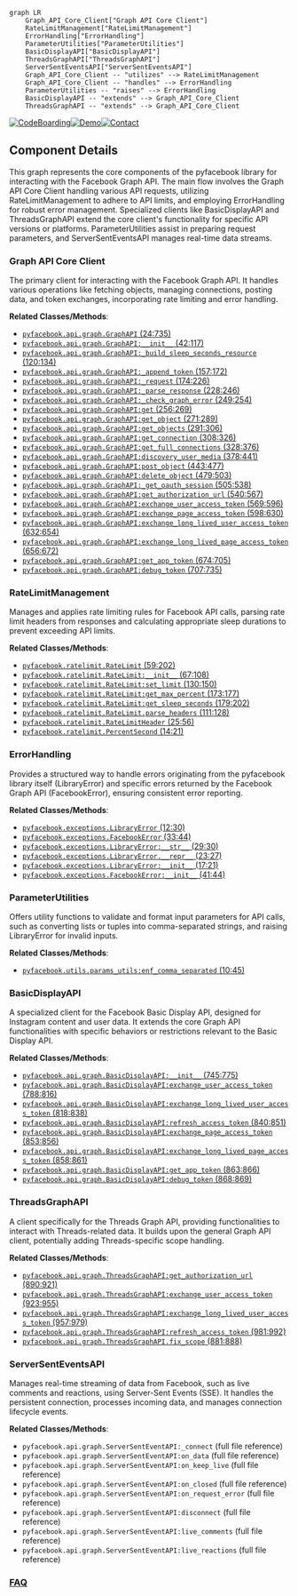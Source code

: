 ```mermaid
graph LR
    Graph_API_Core_Client["Graph API Core Client"]
    RateLimitManagement["RateLimitManagement"]
    ErrorHandling["ErrorHandling"]
    ParameterUtilities["ParameterUtilities"]
    BasicDisplayAPI["BasicDisplayAPI"]
    ThreadsGraphAPI["ThreadsGraphAPI"]
    ServerSentEventsAPI["ServerSentEventsAPI"]
    Graph_API_Core_Client -- "utilizes" --> RateLimitManagement
    Graph_API_Core_Client -- "handles" --> ErrorHandling
    ParameterUtilities -- "raises" --> ErrorHandling
    BasicDisplayAPI -- "extends" --> Graph_API_Core_Client
    ThreadsGraphAPI -- "extends" --> Graph_API_Core_Client
```
[![CodeBoarding](https://img.shields.io/badge/Generated%20by-CodeBoarding-9cf?style=flat-square)](https://github.com/CodeBoarding/GeneratedOnBoardings)[![Demo](https://img.shields.io/badge/Try%20our-Demo-blue?style=flat-square)](https://www.codeboarding.org/demo)[![Contact](https://img.shields.io/badge/Contact%20us%20-%20contact@codeboarding.org-lightgrey?style=flat-square)](mailto:contact@codeboarding.org)

## Component Details

This graph represents the core components of the pyfacebook library for interacting with the Facebook Graph API. The main flow involves the Graph API Core Client handling various API requests, utilizing RateLimitManagement to adhere to API limits, and employing ErrorHandling for robust error management. Specialized clients like BasicDisplayAPI and ThreadsGraphAPI extend the core client's functionality for specific API versions or platforms. ParameterUtilities assist in preparing request parameters, and ServerSentEventsAPI manages real-time data streams.

### Graph API Core Client
The primary client for interacting with the Facebook Graph API. It handles various operations like fetching objects, managing connections, posting data, and token exchanges, incorporating rate limiting and error handling.


**Related Classes/Methods**:

- <a href="https://github.com/sns-sdks/python-facebook/blob/master/pyfacebook/api/graph.py#L24-L735" target="_blank" rel="noopener noreferrer">`pyfacebook.api.graph.GraphAPI` (24:735)</a>
- <a href="https://github.com/sns-sdks/python-facebook/blob/master/pyfacebook/api/graph.py#L42-L117" target="_blank" rel="noopener noreferrer">`pyfacebook.api.graph.GraphAPI:__init__` (42:117)</a>
- <a href="https://github.com/sns-sdks/python-facebook/blob/master/pyfacebook/api/graph.py#L120-L134" target="_blank" rel="noopener noreferrer">`pyfacebook.api.graph.GraphAPI:_build_sleep_seconds_resource` (120:134)</a>
- <a href="https://github.com/sns-sdks/python-facebook/blob/master/pyfacebook/api/graph.py#L157-L172" target="_blank" rel="noopener noreferrer">`pyfacebook.api.graph.GraphAPI:_append_token` (157:172)</a>
- <a href="https://github.com/sns-sdks/python-facebook/blob/master/pyfacebook/api/graph.py#L174-L226" target="_blank" rel="noopener noreferrer">`pyfacebook.api.graph.GraphAPI:_request` (174:226)</a>
- <a href="https://github.com/sns-sdks/python-facebook/blob/master/pyfacebook/api/graph.py#L228-L246" target="_blank" rel="noopener noreferrer">`pyfacebook.api.graph.GraphAPI:_parse_response` (228:246)</a>
- <a href="https://github.com/sns-sdks/python-facebook/blob/master/pyfacebook/api/graph.py#L249-L254" target="_blank" rel="noopener noreferrer">`pyfacebook.api.graph.GraphAPI:_check_graph_error` (249:254)</a>
- <a href="https://github.com/sns-sdks/python-facebook/blob/master/pyfacebook/api/graph.py#L256-L269" target="_blank" rel="noopener noreferrer">`pyfacebook.api.graph.GraphAPI:get` (256:269)</a>
- <a href="https://github.com/sns-sdks/python-facebook/blob/master/pyfacebook/api/graph.py#L271-L289" target="_blank" rel="noopener noreferrer">`pyfacebook.api.graph.GraphAPI:get_object` (271:289)</a>
- <a href="https://github.com/sns-sdks/python-facebook/blob/master/pyfacebook/api/graph.py#L291-L306" target="_blank" rel="noopener noreferrer">`pyfacebook.api.graph.GraphAPI:get_objects` (291:306)</a>
- <a href="https://github.com/sns-sdks/python-facebook/blob/master/pyfacebook/api/graph.py#L308-L326" target="_blank" rel="noopener noreferrer">`pyfacebook.api.graph.GraphAPI:get_connection` (308:326)</a>
- <a href="https://github.com/sns-sdks/python-facebook/blob/master/pyfacebook/api/graph.py#L328-L376" target="_blank" rel="noopener noreferrer">`pyfacebook.api.graph.GraphAPI:get_full_connections` (328:376)</a>
- <a href="https://github.com/sns-sdks/python-facebook/blob/master/pyfacebook/api/graph.py#L378-L441" target="_blank" rel="noopener noreferrer">`pyfacebook.api.graph.GraphAPI:discovery_user_media` (378:441)</a>
- <a href="https://github.com/sns-sdks/python-facebook/blob/master/pyfacebook/api/graph.py#L443-L477" target="_blank" rel="noopener noreferrer">`pyfacebook.api.graph.GraphAPI:post_object` (443:477)</a>
- <a href="https://github.com/sns-sdks/python-facebook/blob/master/pyfacebook/api/graph.py#L479-L503" target="_blank" rel="noopener noreferrer">`pyfacebook.api.graph.GraphAPI:delete_object` (479:503)</a>
- <a href="https://github.com/sns-sdks/python-facebook/blob/master/pyfacebook/api/graph.py#L505-L538" target="_blank" rel="noopener noreferrer">`pyfacebook.api.graph.GraphAPI:_get_oauth_session` (505:538)</a>
- <a href="https://github.com/sns-sdks/python-facebook/blob/master/pyfacebook/api/graph.py#L540-L567" target="_blank" rel="noopener noreferrer">`pyfacebook.api.graph.GraphAPI:get_authorization_url` (540:567)</a>
- <a href="https://github.com/sns-sdks/python-facebook/blob/master/pyfacebook/api/graph.py#L569-L596" target="_blank" rel="noopener noreferrer">`pyfacebook.api.graph.GraphAPI:exchange_user_access_token` (569:596)</a>
- <a href="https://github.com/sns-sdks/python-facebook/blob/master/pyfacebook/api/graph.py#L598-L630" target="_blank" rel="noopener noreferrer">`pyfacebook.api.graph.GraphAPI:exchange_page_access_token` (598:630)</a>
- <a href="https://github.com/sns-sdks/python-facebook/blob/master/pyfacebook/api/graph.py#L632-L654" target="_blank" rel="noopener noreferrer">`pyfacebook.api.graph.GraphAPI:exchange_long_lived_user_access_token` (632:654)</a>
- <a href="https://github.com/sns-sdks/python-facebook/blob/master/pyfacebook/api/graph.py#L656-L672" target="_blank" rel="noopener noreferrer">`pyfacebook.api.graph.GraphAPI:exchange_long_lived_page_access_token` (656:672)</a>
- <a href="https://github.com/sns-sdks/python-facebook/blob/master/pyfacebook/api/graph.py#L674-L705" target="_blank" rel="noopener noreferrer">`pyfacebook.api.graph.GraphAPI:get_app_token` (674:705)</a>
- <a href="https://github.com/sns-sdks/python-facebook/blob/master/pyfacebook/api/graph.py#L707-L735" target="_blank" rel="noopener noreferrer">`pyfacebook.api.graph.GraphAPI:debug_token` (707:735)</a>


### RateLimitManagement
Manages and applies rate limiting rules for Facebook API calls, parsing rate limit headers from responses and calculating appropriate sleep durations to prevent exceeding API limits.


**Related Classes/Methods**:

- <a href="https://github.com/sns-sdks/python-facebook/blob/master/pyfacebook/ratelimit.py#L59-L202" target="_blank" rel="noopener noreferrer">`pyfacebook.ratelimit.RateLimit` (59:202)</a>
- <a href="https://github.com/sns-sdks/python-facebook/blob/master/pyfacebook/ratelimit.py#L67-L108" target="_blank" rel="noopener noreferrer">`pyfacebook.ratelimit.RateLimit:__init__` (67:108)</a>
- <a href="https://github.com/sns-sdks/python-facebook/blob/master/pyfacebook/ratelimit.py#L130-L150" target="_blank" rel="noopener noreferrer">`pyfacebook.ratelimit.RateLimit:set_limit` (130:150)</a>
- <a href="https://github.com/sns-sdks/python-facebook/blob/master/pyfacebook/ratelimit.py#L173-L177" target="_blank" rel="noopener noreferrer">`pyfacebook.ratelimit.RateLimit:get_max_percent` (173:177)</a>
- <a href="https://github.com/sns-sdks/python-facebook/blob/master/pyfacebook/ratelimit.py#L179-L202" target="_blank" rel="noopener noreferrer">`pyfacebook.ratelimit.RateLimit:get_sleep_seconds` (179:202)</a>
- <a href="https://github.com/sns-sdks/python-facebook/blob/master/pyfacebook/ratelimit.py#L111-L128" target="_blank" rel="noopener noreferrer">`pyfacebook.ratelimit.RateLimit.parse_headers` (111:128)</a>
- <a href="https://github.com/sns-sdks/python-facebook/blob/master/pyfacebook/ratelimit.py#L25-L56" target="_blank" rel="noopener noreferrer">`pyfacebook.ratelimit.RateLimitHeader` (25:56)</a>
- <a href="https://github.com/sns-sdks/python-facebook/blob/master/pyfacebook/ratelimit.py#L14-L21" target="_blank" rel="noopener noreferrer">`pyfacebook.ratelimit.PercentSecond` (14:21)</a>


### ErrorHandling
Provides a structured way to handle errors originating from the pyfacebook library itself (LibraryError) and specific errors returned by the Facebook Graph API (FacebookError), ensuring consistent error reporting.


**Related Classes/Methods**:

- <a href="https://github.com/sns-sdks/python-facebook/blob/master/pyfacebook/exceptions.py#L12-L30" target="_blank" rel="noopener noreferrer">`pyfacebook.exceptions.LibraryError` (12:30)</a>
- <a href="https://github.com/sns-sdks/python-facebook/blob/master/pyfacebook/exceptions.py#L33-L44" target="_blank" rel="noopener noreferrer">`pyfacebook.exceptions.FacebookError` (33:44)</a>
- <a href="https://github.com/sns-sdks/python-facebook/blob/master/pyfacebook/exceptions.py#L29-L30" target="_blank" rel="noopener noreferrer">`pyfacebook.exceptions.LibraryError:__str__` (29:30)</a>
- <a href="https://github.com/sns-sdks/python-facebook/blob/master/pyfacebook/exceptions.py#L23-L27" target="_blank" rel="noopener noreferrer">`pyfacebook.exceptions.LibraryError.__repr__` (23:27)</a>
- <a href="https://github.com/sns-sdks/python-facebook/blob/master/pyfacebook/exceptions.py#L17-L21" target="_blank" rel="noopener noreferrer">`pyfacebook.exceptions.LibraryError:__init__` (17:21)</a>
- <a href="https://github.com/sns-sdks/python-facebook/blob/master/pyfacebook/exceptions.py#L41-L44" target="_blank" rel="noopener noreferrer">`pyfacebook.exceptions.FacebookError:__init__` (41:44)</a>


### ParameterUtilities
Offers utility functions to validate and format input parameters for API calls, such as converting lists or tuples into comma-separated strings, and raising LibraryError for invalid inputs.


**Related Classes/Methods**:

- <a href="https://github.com/sns-sdks/python-facebook/blob/master/pyfacebook/utils/params_utils.py#L10-L45" target="_blank" rel="noopener noreferrer">`pyfacebook.utils.params_utils:enf_comma_separated` (10:45)</a>


### BasicDisplayAPI
A specialized client for the Facebook Basic Display API, designed for Instagram content and user data. It extends the core Graph API functionalities with specific behaviors or restrictions relevant to the Basic Display API.


**Related Classes/Methods**:

- <a href="https://github.com/sns-sdks/python-facebook/blob/master/pyfacebook/api/graph.py#L745-L775" target="_blank" rel="noopener noreferrer">`pyfacebook.api.graph.BasicDisplayAPI:__init__` (745:775)</a>
- <a href="https://github.com/sns-sdks/python-facebook/blob/master/pyfacebook/api/graph.py#L788-L816" target="_blank" rel="noopener noreferrer">`pyfacebook.api.graph.BasicDisplayAPI:exchange_user_access_token` (788:816)</a>
- <a href="https://github.com/sns-sdks/python-facebook/blob/master/pyfacebook/api/graph.py#L818-L838" target="_blank" rel="noopener noreferrer">`pyfacebook.api.graph.BasicDisplayAPI:exchange_long_lived_user_access_token` (818:838)</a>
- <a href="https://github.com/sns-sdks/python-facebook/blob/master/pyfacebook/api/graph.py#L840-L851" target="_blank" rel="noopener noreferrer">`pyfacebook.api.graph.BasicDisplayAPI:refresh_access_token` (840:851)</a>
- <a href="https://github.com/sns-sdks/python-facebook/blob/master/pyfacebook/api/graph.py#L853-L856" target="_blank" rel="noopener noreferrer">`pyfacebook.api.graph.BasicDisplayAPI:exchange_page_access_token` (853:856)</a>
- <a href="https://github.com/sns-sdks/python-facebook/blob/master/pyfacebook/api/graph.py#L858-L861" target="_blank" rel="noopener noreferrer">`pyfacebook.api.graph.BasicDisplayAPI:exchange_long_lived_page_access_token` (858:861)</a>
- <a href="https://github.com/sns-sdks/python-facebook/blob/master/pyfacebook/api/graph.py#L863-L866" target="_blank" rel="noopener noreferrer">`pyfacebook.api.graph.BasicDisplayAPI:get_app_token` (863:866)</a>
- <a href="https://github.com/sns-sdks/python-facebook/blob/master/pyfacebook/api/graph.py#L868-L869" target="_blank" rel="noopener noreferrer">`pyfacebook.api.graph.BasicDisplayAPI:debug_token` (868:869)</a>


### ThreadsGraphAPI
A client specifically for the Threads Graph API, providing functionalities to interact with Threads-related data. It builds upon the general Graph API client, potentially adding Threads-specific scope handling.


**Related Classes/Methods**:

- <a href="https://github.com/sns-sdks/python-facebook/blob/master/pyfacebook/api/graph.py#L890-L921" target="_blank" rel="noopener noreferrer">`pyfacebook.api.graph.ThreadsGraphAPI:get_authorization_url` (890:921)</a>
- <a href="https://github.com/sns-sdks/python-facebook/blob/master/pyfacebook/api/graph.py#L923-L955" target="_blank" rel="noopener noreferrer">`pyfacebook.api.graph.ThreadsGraphAPI:exchange_user_access_token` (923:955)</a>
- <a href="https://github.com/sns-sdks/python-facebook/blob/master/pyfacebook/api/graph.py#L957-L979" target="_blank" rel="noopener noreferrer">`pyfacebook.api.graph.ThreadsGraphAPI:exchange_long_lived_user_access_token` (957:979)</a>
- <a href="https://github.com/sns-sdks/python-facebook/blob/master/pyfacebook/api/graph.py#L981-L992" target="_blank" rel="noopener noreferrer">`pyfacebook.api.graph.ThreadsGraphAPI:refresh_access_token` (981:992)</a>
- <a href="https://github.com/sns-sdks/python-facebook/blob/master/pyfacebook/api/graph.py#L881-L888" target="_blank" rel="noopener noreferrer">`pyfacebook.api.graph.ThreadsGraphAPI.fix_scope` (881:888)</a>


### ServerSentEventsAPI
Manages real-time streaming of data from Facebook, such as live comments and reactions, using Server-Sent Events (SSE). It handles the persistent connection, processes incoming data, and manages connection lifecycle events.


**Related Classes/Methods**:

- `pyfacebook.api.graph.ServerSentEventAPI:_connect` (full file reference)
- `pyfacebook.api.graph.ServerSentEventAPI:on_data` (full file reference)
- `pyfacebook.api.graph.ServerSentEventAPI:on_keep_live` (full file reference)
- `pyfacebook.api.graph.ServerSentEventAPI:on_closed` (full file reference)
- `pyfacebook.api.graph.ServerSentEventAPI:on_request_error` (full file reference)
- `pyfacebook.api.graph.ServerSentEventAPI:disconnect` (full file reference)
- `pyfacebook.api.graph.ServerSentEventAPI:live_comments` (full file reference)
- `pyfacebook.api.graph.ServerSentEventAPI:live_reactions` (full file reference)




### [FAQ](https://github.com/CodeBoarding/GeneratedOnBoardings/tree/main?tab=readme-ov-file#faq)